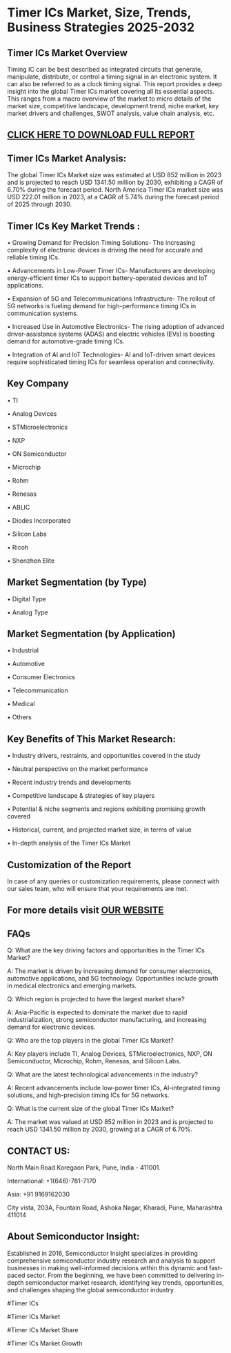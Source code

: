 Timer ICs Market, Size, Trends, Business Strategies 2025-2032
=
Timer ICs Market Overview
-
Timing IC can be best described as integrated circuits that generate, manipulate, distribute, or control a timing signal in an electronic system. It can also be referred to as a clock timing signal.
This report provides a deep insight into the global Timer ICs market covering all its essential aspects. This ranges from a macro overview of the market to micro details of the market size, competitive landscape, development trend, niche market, key market drivers and challenges, SWOT analysis, value chain analysis, etc.

[CLICK HERE TO DOWNLOAD FULL REPORT](https://semiconductorinsight.com/report/timer-ics-market/)
-
Timer ICs Market Analysis:
-
The global Timer ICs Market size was estimated at USD 852 million in 2023 and is projected to reach USD 1341.50 million by 2030, exhibiting a CAGR of 6.70% during the forecast period.
North America Timer ICs market size was USD 222.01 million in 2023, at a CAGR of 5.74% during the forecast period of 2025 through 2030.

Timer ICs Key Market Trends  :
-
•	Growing Demand for Precision Timing Solutions- The increasing complexity of electronic devices is driving the need for accurate and reliable timing ICs.

•	Advancements in Low-Power Timer ICs- Manufacturers are developing energy-efficient timer ICs to support battery-operated devices and IoT applications.

•	Expansion of 5G and Telecommunications Infrastructure- The rollout of 5G networks is fueling demand for high-performance timing ICs in communication systems.

•	Increased Use in Automotive Electronics- The rising adoption of advanced driver-assistance systems (ADAS) and electric vehicles (EVs) is boosting demand for automotive-grade timing ICs.

•	Integration of AI and IoT Technologies- AI and IoT-driven smart devices require sophisticated timing ICs for seamless operation and connectivity.

Key Company
-
•	TI

•	Analog Devices

•	STMicroelectronics

•	NXP

•	ON Semiconductor

•	Microchip

•	Rohm

•	Renesas

•	ABLIC

•	Diodes Incorporated

•	Silicon Labs

•	Ricoh

•	Shenzhen Elite

Market Segmentation (by Type)
-
•	Digital Type

•	Analog Type

Market Segmentation (by Application)
-
•	Industrial

•	Automotive

•	Consumer Electronics

•	Telecommunication

•	Medical

•	Others

Key Benefits of This Market Research:
-
•	Industry drivers, restraints, and opportunities covered in the study

•	Neutral perspective on the market performance

•	Recent industry trends and developments

•	Competitive landscape & strategies of key players

•	Potential & niche segments and regions exhibiting promising growth covered

•	Historical, current, and projected market size, in terms of value

•	In-depth analysis of the Timer ICs Market

Customization of the Report
-
In case of any queries or customization requirements, please connect with our sales team, who will ensure that your requirements are met.

For more details visit [OUR WEBSITE](https://semiconductorinsight.com/report/timer-ics-market/)
-
FAQs
-
Q: What are the key driving factors and opportunities in the Timer ICs Market?

A: The market is driven by increasing demand for consumer electronics, automotive applications, and 5G technology. Opportunities include growth in medical electronics and emerging markets.

Q: Which region is projected to have the largest market share?

A: Asia-Pacific is expected to dominate the market due to rapid industrialization, strong semiconductor manufacturing, and increasing demand for electronic devices.

Q: Who are the top players in the global Timer ICs Market?

A: Key players include TI, Analog Devices, STMicroelectronics, NXP, ON Semiconductor, Microchip, Rohm, Renesas, and Silicon Labs.

Q: What are the latest technological advancements in the industry?

A: Recent advancements include low-power timer ICs, AI-integrated timing solutions, and high-precision timing ICs for 5G networks.

Q: What is the current size of the global Timer ICs Market?

A: The market was valued at USD 852 million in 2023 and is projected to reach USD 1341.50 million by 2030, growing at a CAGR of 6.70%.

CONTACT US:
-
North Main Road Koregaon Park, Pune, India - 411001.

International: +1(646)-781-7170

Asia: +91 9169162030

City vista, 203A, Fountain Road, Ashoka Nagar, Kharadi, Pune, Maharashtra 411014

About Semiconductor Insight:
-
Established in 2016, Semiconductor Insight specializes in providing comprehensive semiconductor industry research and analysis to support businesses in making well-informed decisions within this dynamic and fast-paced sector. From the beginning, we have been committed to delivering in-depth semiconductor market research, identifying key trends, opportunities, and challenges shaping the global semiconductor industry.

#Timer ICs

#Timer ICs Market

#Timer ICs Market Share

#Timer ICs Market Growth





